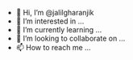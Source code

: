 - 👋 Hi, I’m @jalilgharanjik
- 👀 I’m interested in ...
- 🌱 I’m currently learning ...
- 💞️ I’m looking to collaborate on ...
- 📫 How to reach me ...

<!---
jalilgharanjik/jalilgharanjik is a ✨ special ✨ repository because its `README.md` (this file) appears on your GitHub profile.
You can click the Preview link to take a look at your changes.
--->
